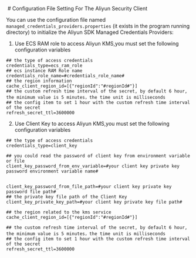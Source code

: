  # Configuration File Setting For The Aliyun Security Client 

You can use the configuration file named `managed_credentials_providers.properties` (it exists in the program running directory) to initialize the Aliyun SDK Managed Credentials Providers:

1. Use ECS RAM role to access Aliyun KMS,you must set the following configuration variables

```
## the type of access credentials
credentials_type=ecs_ram_role
## ecs instance RAM Role name
credentials_role_name=#credentials_role_name#
## the region information
cache_client_region_id=[{"regionId":"#regionId#"}]
## the custom refresh time interval of the secret, by default 6 hour, the minimum value is 5 minutes，the time unit is milliseconds
## the config item to set 1 hour with the custom refresh time interval of the secret 
refresh_secret_ttl=3600000
```

2. Use Client Key to access Aliyun KMS,you must set the following configuration variables

``` 
## the type of access credentials
credentials_type=client_key

## you could read the password of client key from environment variable or file
client_key_password_from_env_variable=#your client key private key password environment variable name#


client_key_password_from_file_path=#your client key private key password file path#
## the private key file path of the Client Key
client_key_private_key_path=#your client key private key file path#

## the region related to the kms service
cache_client_region_id=[{"regionId":"#regionId#"}]

## the custom refresh time interval of the secret, by default 6 hour, the minimum value is 5 minutes，the time unit is milliseconds
## the config item to set 1 hour with the custom refresh time interval of the secret 
refresh_secret_ttl=3600000
```
